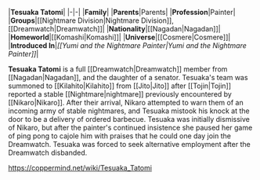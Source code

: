 |**Tesuaka Tatomi**|
|-|-|
|**Family**|
|**Parents**|Parents|
|**Profession**|Painter|
|**Groups**|[[Nightmare Division\|Nightmare Division]], [[Dreamwatch\|Dreamwatch]]|
|**Nationality**|[[Nagadan\|Nagadan]]|
|**Homeworld**|[[Komashi\|Komashi]]|
|**Universe**|[[Cosmere\|Cosmere]]|
|**Introduced In**|*[[Yumi and the Nightmare Painter\|Yumi and the Nightmare Painter]]*|

**Tesuaka Tatomi** is a full [[Dreamwatch\|Dreamwatch]] member from [[Nagadan\|Nagadan]], and the daughter of a senator.
Tesuaka's team was summoned to [[Kilahito\|Kilahito]] from [[Jito\|Jito]] after [[Tojin\|Tojin]] reported a stable [[Nightmare\|nightmare]] previously encountered by [[Nikaro\|Nikaro]]. After their arrival, Nikaro attempted to warn them of an incoming army of stable nightmares, and Tesuaka mistook his knock at the door to be a delivery of ordered barbecue. Tesuaka was initially dismissive of Nikaro, but after the painter's continued insistence she paused her game of ping pong to cajole him with praises that he could one day join the Dreamwatch. Tesuaka was forced to seek alternative employment after the Dreamwatch disbanded.



https://coppermind.net/wiki/Tesuaka_Tatomi